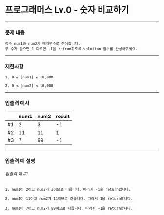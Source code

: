 # 프로그래머스 Lv.0 -  숫자 비교하기

--------------------

### 문제 내용
    
    정수 num1과 num2가 매개변수로 주어집니다. 
    두 수가 같으면 1 다르면 -1을 retrun하도록 solution 함수를 완성해주세요.

*****
### 제한사항

    1. 0 ≤ [num1] ≤ 10,000

    2. 0 ≤ [num2] ≤ 10,000


*****
### 입출력 예시

|    | num1 | num2 | result |
|----|------|------|--------|
| #1 | 2    | 3    | -1     |
| #2 | 11   | 11   | 1      |
| #3 | 7    | 99   | -1     |

*****

### 입출력 예 설명
###### 입출력 예 #1
    1. num1이 2이고 num2가 3이므로 다릅니다. 따라서 -1을 return합니다.

    2. num1이 11이고 num2가 11이므로 같습니다. 따라서 1을 return합니다.

    3. num1이 7이고 num2가 99이므로 다릅니다. 따라서 -1을 return합니다.